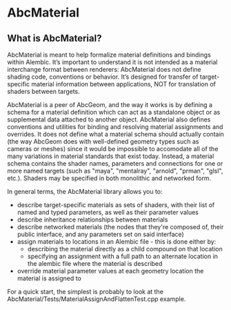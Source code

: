 # AbcMaterial #

## What is AbcMaterial? ##

AbcMaterial is meant to help formalize material definitions and bindings within Alembic. It’s important to understand it is not intended as a material interchange format between renderers: AbcMaterial does not define shading code, conventions or behavior. It’s designed for transfer of target-specific material information between applications, NOT for translation of shaders between targets.

AbcMaterial is a peer of AbcGeom, and the way it works is by defining a schema for a material definition which can act as a standalone object or as supplemental data attached to another object. AbcMaterial also defines conventions and utilities for binding and resolving material assignments and overrides. It does not define what a material schema should actually contain (the way AbcGeom does with well-defined geometry types such as cameras or meshes) since it would be impossible to accomodate all of the many variations in material standards that exist today. Instead, a material schema contains the shader names, parameters and connections for one or more named targets (such as "maya", "mentalray", "arnold", "prman", "glsl", etc.). Shaders may be specified in both monolithic and networked form.

In general terms, the AbcMaterial library allows you to:
  * describe target-specific materials as sets of shaders, with their list of named and typed parameters, as well as their parameter values
  * describe inheritance relationships between materials
  * describe networked materials (the nodes that they're composed of, their public interface, and any parameters set on said interface)
  * assign materials to locations in an Alembic file - this is done either by:
    * describing the material directly as a child compound on that location
    * specifying an assignment with a full path to an alternate location in the alembic file where the material is described
  * override material parameter values at each geometry location the material is assigned to


For a quick start, the simplest is probably to look at the AbcMaterial/Tests/MaterialAssignAndFlattenTest.cpp example.